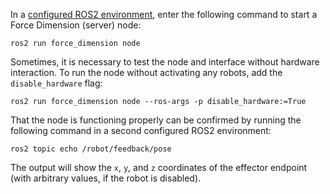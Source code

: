<!-- License

Copyright 2022-2023 Neuromechatronics Lab, Carnegie Mellon University

Created by: a. whit. (nml@whit.contact)

This Source Code Form is subject to the terms of the Mozilla Public
License, v. 2.0. If a copy of the MPL was not distributed with this
file, You can obtain one at https://mozilla.org/MPL/2.0/.
-->

In a [configured ROS2 environment][ros2_environment], enter the following 
command to start a Force Dimension (server) node:

```
ros2 run force_dimension node
```

Sometimes, it is necessary to test the node and interface without hardware 
interaction. To run the node without activating any robots, add the 
``disable_hardware`` flag:

```
ros2 run force_dimension node --ros-args -p disable_hardware:=True
```

That the node is functioning properly can be confirmed by running the following
command in a second configured ROS2 environment:

```
ros2 topic echo /robot/feedback/pose
```

The output will show the ``x``, ``y``, and ``z`` coordinates of the effector 
endpoint (with arbitrary values, if the robot is disabled).


[ros2_environment]: https://docs.ros.org/en/humble/Tutorials/Beginner-CLI-Tools/Configuring-ROS2-Environment.html

